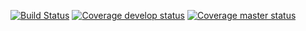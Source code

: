 [![Build Status](https://secure.travis-ci.org/eychu/taskmanager?branch=master)](http://travis-ci.org/eychu/taskmanager)
[![Coverage develop status](https://coveralls.io/repos/eychu/taskmanager/badge.png?branch=develop)](https://coveralls.io/r/eychu/taskmanager/)
[![Coverage master status](https://coveralls.io/repos/eychu/taskmanager/badge.png?branch=master)](https://coveralls.io/r/eychu/taskmanager/)


